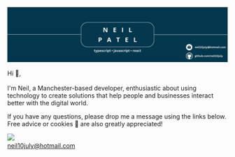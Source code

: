 <img src='https://github.com/neil10july/neil10july/blob/main/images/github-banner.png' alt='github README header' >
<p>Hi 👋, 
</br>
</br>
I'm Neil, a Manchester-based developer, enthusiastic about using technology to create solutions that help people and businesses interact better with the digital world.

If you have any questions, please drop me a message using the links below. Free advice or cookies 🍪 are also greatly appreciated!
</p>

<a href="https://www.linkedin.com/in/neil10july"><img src="https://img.shields.io/badge/linkedin-%230077B5.svg?&style=for-the-badge&logo=linkedin&logoColor=white" height=25></a>
</br>
<a href="mailto: neil10july@hotmail.com">neil10july@hotmail.com</a>  

